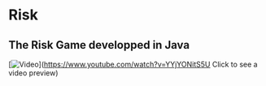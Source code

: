 # Risk
## The Risk Game developped in Java
[![Video](https://user-images.githubusercontent.com/38979776/116281331-e6d4dc80-a789-11eb-88b2-0ca83f1f6993.png)](https://www.youtube.com/watch?v=YYjYONitS5U Click to see a video preview)
